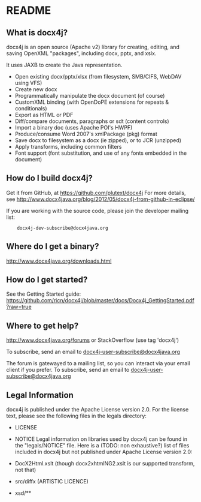 README
======

What is docx4j?
---------------

docx4j is an open source (Apache v2) library for creating, editing, and saving OpenXML "packages", including docx, pptx, and xslx. 

It uses JAXB to create the Java representation.

- Open existing docx/pptx/xlsx (from filesystem, SMB/CIFS, WebDAV using VFS)
- Create new docx
- Programmatically manipulate the docx document (of course)
- CustomXML binding (with OpenDoPE extensions for repeats & conditionals) 
- Export as HTML or PDF
- Diff/compare documents, paragraphs or sdt (content controls)
- Import a binary doc (uses Apache POI's HWPF)
- Produce/consume Word 2007's xmlPackage (pkg) format
- Save docx to filesystem as a docx (ie zipped), or to JCR (unzipped)
- Apply transforms, including common filters
- Font support (font substitution, and use of any fonts embedded in the document) 

How do I build docx4j?
----------------------

Get it from GitHub, at https://github.com/plutext/docx4j
For more details, see http://www.docx4java.org/blog/2012/05/docx4j-from-github-in-eclipse/

If you are working with the source code, please join the developer
mailing list:

        docx4j-dev-subscribe@docx4java.org

Where do I get a binary?
------------------------

http://www.docx4java.org/downloads.html

How do I get started?
------------------

See the Getting Started guide: https://github.com/ricn/docx4j/blob/master/docs/Docx4j_GettingStarted.pdf?raw=true

Where to get help?
------------------

http://www.docx4java.org/forums or StackOverflow (use tag 'docx4j')

To subscribe, send an email to docx4j-user-subscribe@docx4java.org

The forum is gatewayed to a mailing list, so you can interact via your email
client if you prefer.  To subscribe, send an email to docx4j-user-subscribe@docx4java.org


Legal Information
-----------------

docx4j is published under the Apache License version 2.0. For the license
text, please see the following files in the legals directory:
- LICENSE
- NOTICE
Legal information on libraries used by docx4j can be found in the 
"legals/NOTICE" file.
Here is a (TODO: non exhaustive?) list of files included in docx4j but not published under Apache
License version 2.0:

- DocX2Html.xslt (though docx2xhtmlNG2.xslt is our supported transform, not that) 
- src/diffx (ARTISTIC LICENCE)
- xsd/**